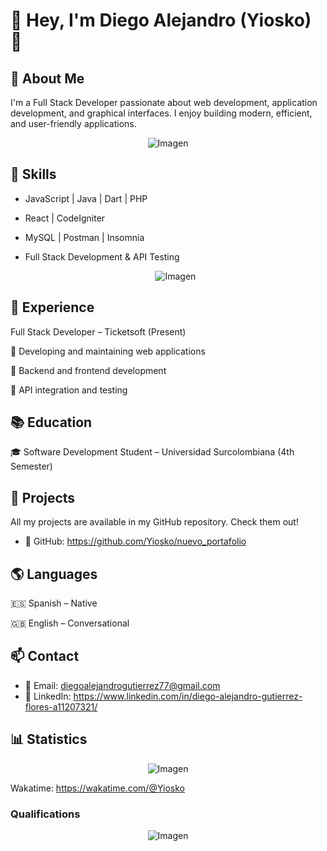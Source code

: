 # 👋 Hey, I'm Diego Alejandro (Yiosko) 🚀

## 🌟 About Me
I'm a Full Stack Developer passionate about web development, application development, and graphical interfaces. I enjoy building modern, efficient, and user-friendly applications.

  <p align="center">
    <img src="https://i.postimg.cc/MK1C8MY6/360016600-291156673315624-972967837495691433-n.jpg" alt="Imagen">
  </p>

## 🚀 Skills

- JavaScript | Java | Dart | PHP

- React | CodeIgniter

- MySQL | Postman | Insomnia

- Full Stack Development & API Testing

  <p align="center">
    <img src="https://github-readme-stats.vercel.app/api/top-langs/?username=Yiosko&title_color=fff&icon_color=79ff97&text_color=9f9f9f&bg_color=151515" alt="Imagen">
  </p>


## 💼 Experience
Full Stack Developer – Ticketsoft (Present)

🔹 Developing and maintaining web applications

🔹 Backend and frontend development

🔹 API integration and testing

## 📚 Education
🎓 Software Development Student – Universidad Surcolombiana (4th Semester)

## 📂 Projects
All my projects are available in my GitHub repository. Check them out!
- 🔗 GitHub: https://github.com/Yiosko/nuevo_portafolio

## 🌎 Languages
🇪🇸 Spanish – Native

🇬🇧 English – Conversational

## 📫 Contact
- 📩 Email: diegoalejandrogutierrez77@gmail.com
- 💼 LinkedIn: https://www.linkedin.com/in/diego-alejandro-gutierrez-flores-a11207321/

## 📊 Statistics

  <p align="center">
    <img src="https://github-readme-stats.vercel.app/api/wakatime?username=Yiosko&theme=dark" alt="Imagen">
  </p>

Wakatime: https://wakatime.com/@Yiosko

### Qualifications


  <p align="center">
    <img src="https://github-readme-stats.vercel.app/api?username=Yiosko&theme=dark" alt="Imagen">
  </p>
